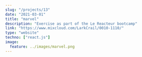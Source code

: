```yaml
---
slug: "/projects/13"
date: "2021-03-01"
title: "marvel"
description: "Exercise as part of the Le Reacteur bootcamp"
link: "https://www.mixcloud.com/LarkCrail/0010-1110/"
type: "website"
techno: ["react.js"]
image:
  feature: ../images/marvel.png
---
```

